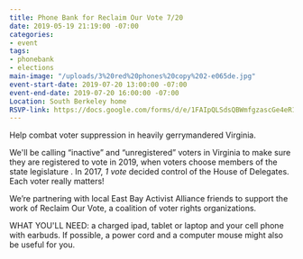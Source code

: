 ```yaml
---
title: Phone Bank for Reclaim Our Vote 7/20
date: 2019-05-19 21:19:00 -07:00
categories:
- event
tags:
- phonebank
- elections
main-image: "/uploads/3%20red%20phones%20copy%202-e065de.jpg"
event-start-date: 2019-07-20 13:00:00 -07:00
event-end-date: 2019-07-20 16:00:00 -07:00
Location: South Berkeley home
RSVP-link: https://docs.google.com/forms/d/e/1FAIpQLSdsQBWmfgzascGe4eR1NP4UCDsGCQ0NzVKZYeJsVKMaz4OoVQ/viewform
---
```


Help combat voter suppression in heavily gerrymandered Virginia.

We'll be calling “inactive” and “unregistered” voters in Virginia to make sure they are registered to vote in 2019, when voters choose members of the state legislature . In 2017, *1 vote* decided control of the House of Delegates. Each voter really matters!

We’re partnering with local East Bay Activist Alliance friends to support the work of Reclaim Our Vote, a coalition of voter rights organizations.

WHAT YOU'LL NEED: a charged ipad, tablet or laptop and your cell phone with earbuds. If possible, a power cord and a computer mouse might also be useful for you.